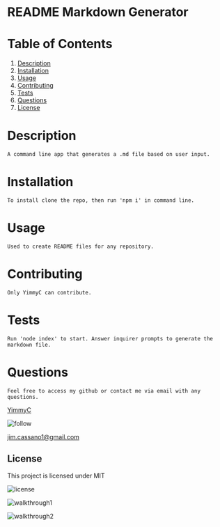 # README Markdown Generator

# Table of Contents

1. [Description](#discription)
2. [Installation](#installation)
3. [Usage](#usage)
4. [Contributing](#contributing)
5. [Tests](#test)
6. [Questions](#questions)
7. [License](#license)

# Description

    A command line app that generates a .md file based on user input.

# Installation

    To install clone the repo, then run 'npm i' in command line.

# Usage

    Used to create README files for any repository.

# Contributing

    Only YimmyC can contribute.

# Tests

    Run 'node index' to start. Answer inquirer prompts to generate the markdown file.

# Questions

    Feel free to access my github or contact me via email with any questions.

<a href="https://github.com/YimmyC">YimmyC</a>

![follow](https://img.shields.io/github/followers/YimmyC?style=social)

<a href="mailto:jim.cassano1@gmail.com">jim.cassano1@gmail.com</a>

## License

This project is licensed under MIT

![license](https://img.shields.io/badge/license-MIT-blue.png)

![walkthrough1](https://drive.google.com/file/d/1TjZpI-BE0CKdzLfOkDy4UlrW6BrBTtyu/view)

![walkthrough2](https://drive.google.com/file/d/1tWWbaR-PTlv9ho2Ubg27wv0GtNTbOALO/view)
